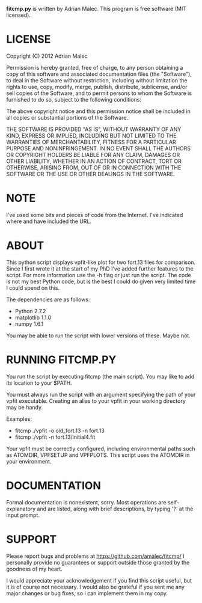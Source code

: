 **fitcmp.py** is written by Adrian Malec. This program is free software (MIT
licensed).

# LICENSE

Copyright (C) 2012 Adrian Malec

Permission is hereby granted, free of charge, to any person obtaining a copy
of this software and associated documentation files (the "Software"), to deal
in the Software without restriction, including without limitation the rights
to use, copy, modify, merge, publish, distribute, sublicense, and/or sell
copies of the Software, and to permit persons to whom the Software is
furnished to do so, subject to the following conditions:

The above copyright notice and this permission notice shall be included in all
copies or substantial portions of the Software.

THE SOFTWARE IS PROVIDED "AS IS", WITHOUT WARRANTY OF ANY KIND, EXPRESS OR
IMPLIED, INCLUDING BUT NOT LIMITED TO THE WARRANTIES OF MERCHANTABILITY,
FITNESS FOR A PARTICULAR PURPOSE AND NONINFRINGEMENT. IN NO EVENT SHALL THE
AUTHORS OR COPYRIGHT HOLDERS BE LIABLE FOR ANY CLAIM, DAMAGES OR OTHER
LIABILITY, WHETHER IN AN ACTION OF CONTRACT, TORT OR OTHERWISE, ARISING FROM,
OUT OF OR IN CONNECTION WITH THE SOFTWARE OR THE USE OR OTHER DEALINGS IN THE
SOFTWARE.

# NOTE

I've used some bits and pieces of code from the Internet. I've indicated where
and have included the URL.

# ABOUT

This python script displays vpfit-like plot for two fort.13 files for 
comparison. Since I first wrote it at the start of my PhD I've added further
features to the script. For more information use the -h flag or just run the
script. The code is not my best Python code, but is the best I could do given
very limited time I could spend on this.

The dependencies are as follows:
* Python 2.7.2
* matplotlib 1.1.0
* numpy 1.6.1

You may be able to run the script with lower versions of these. Maybe not.

# RUNNING FITCMP.PY

You run the script by executing fitcmp (the main script). You may like to add
its location to your $PATH.

You must always run the script with an argument specifying the path of
your vpfit executable. Creating an alias to your vpfit in your working 
directory may be handy.

Examples:

* fitcmp ./vpfit -o old_fort.13 -n fort.13
* fitcmp ./vpfit -n fort.13/initial4.fit

Your vpfit must be correctly configured, including environmental paths such as
ATOMDIR, VPFSETUP and VPFPLOTS. This script uses the ATOMDIR in your
environment.

# DOCUMENTATION

Formal documentation is nonexistent, sorry. Most operations are
self-explanatory and are listed, along with brief descriptions, by typing '?'
at the input prompt.

# SUPPORT

Please report bugs and problems at https://github.com/amalec/fitcmp/
I personally provide no guarantees or support outside those granted by the 
goodness of my heart.

I would appreciate your acknowledgement if you find this script useful, but
it is of course not necessary. I would also be grateful if you sent me any 
major changes or bug fixes, so I can implement them in my copy.
